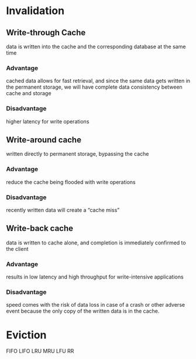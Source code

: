 # Invalidation
## Write-through Cache
data is written into the
cache and the corresponding database at the same time
### Advantage
cached data allows for fast retrieval, and since the same data gets written in the permanent storage, 
we will have complete data consistency between cache and storage
### Disadvantage
higher latency for write operations

## Write-around cache
written directly to permanent storage, bypassing the cache
### Advantage
reduce the cache being flooded with write operations
### Disadvantage
recently written data will create a “cache miss”

## Write-back cache
data is written to cache alone, and completion is immediately confirmed to the client
### Advantage
results in low latency and high throughput for write-intensive applications
### Disadvantage
speed comes with the risk of data loss in case of a crash or other adverse event because the only copy of the written data is in the cache.

# Eviction
FIFO
LIFO
LRU
MRU
LFU
RR